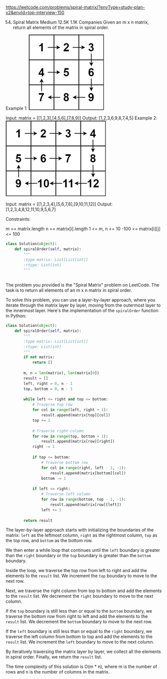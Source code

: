 https://leetcode.com/problems/spiral-matrix/?envType=study-plan-v2&envId=top-interview-150

54. Spiral Matrix
Medium
12.5K
1.1K
Companies
Given an m x n matrix, return all elements of the matrix in spiral order.

 

Example 1:
![](images/spiral1.jpg)

Input: matrix = [[1,2,3],[4,5,6],[7,8,9]]
Output: [1,2,3,6,9,8,7,4,5]
Example 2:
![](images/spiral.jpg)


Input: matrix = [[1,2,3,4],[5,6,7,8],[9,10,11,12]]
Output: [1,2,3,4,8,12,11,10,9,5,6,7]
 

Constraints:

m == matrix.length
n == matrix[i].length
1 <= m, n <= 10
-100 <= matrix[i][j] <= 100
```python
class Solution(object):
    def spiralOrder(self, matrix):
        """
        :type matrix: List[List[int]]
        :rtype: List[int]
        """
        
```
The problem you provided is the "Spiral Matrix" problem on LeetCode. The task is to return all elements of an m x n matrix in spiral order.

To solve this problem, you can use a layer-by-layer approach, where you iterate through the matrix layer by layer, moving from the outermost layer to the innermost layer. Here's the implementation of the `spiralOrder` function in Python:

```python
class Solution(object):
    def spiralOrder(self, matrix):
        """
        :type matrix: List[List[int]]
        :rtype: List[int]
        """
        if not matrix:
            return []
        
        m, n = len(matrix), len(matrix[0])
        result = []
        left, right = 0, n - 1
        top, bottom = 0, m - 1
        
        while left <= right and top <= bottom:
            # Traverse top row
            for col in range(left, right + 1):
                result.append(matrix[top][col])
            top += 1
            
            # Traverse right column
            for row in range(top, bottom + 1):
                result.append(matrix[row][right])
            right -= 1
            
            if top <= bottom:
                # Traverse bottom row
                for col in range(right, left - 1, -1):
                    result.append(matrix[bottom][col])
                bottom -= 1
            
            if left <= right:
                # Traverse left column
                for row in range(bottom, top - 1, -1):
                    result.append(matrix[row][left])
                left += 1
        
        return result
```

The layer-by-layer approach starts with initializing the boundaries of the matrix: `left` as the leftmost column, `right` as the rightmost column, `top` as the top row, and `bottom` as the bottom row.

We then enter a while loop that continues until the `left` boundary is greater than the `right` boundary or the `top` boundary is greater than the `bottom` boundary.

Inside the loop, we traverse the top row from left to right and add the elements to the `result` list. We increment the `top` boundary to move to the next row.

Next, we traverse the right column from top to bottom and add the elements to the `result` list. We decrement the `right` boundary to move to the next column.

If the `top` boundary is still less than or equal to the `bottom` boundary, we traverse the bottom row from right to left and add the elements to the `result` list. We decrement the `bottom` boundary to move to the next row.

If the `left` boundary is still less than or equal to the `right` boundary, we traverse the left column from bottom to top and add the elements to the `result` list. We increment the `left` boundary to move to the next column.

By iteratively traversing the matrix layer by layer, we collect all the elements in spiral order. Finally, we return the `result` list.

The time complexity of this solution is O(m * n), where m is the number of rows and n is the number of columns in the matrix.